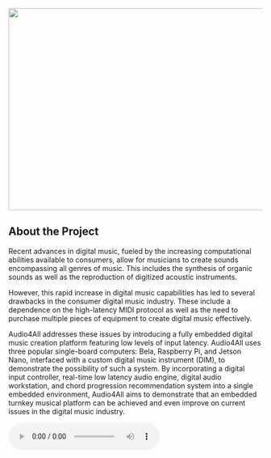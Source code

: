 <p align="center">
  <img width="800" height="400" src="https://cdn.discordapp.com/attachments/786465662640848901/832383795440648242/Audio4AllFinal.png">
</p>

## About the Project
Recent advances in digital music, fueled by the increasing computational abilities available to consumers, allow for musicians to create sounds encompassing all genres of music. This includes the synthesis of organic sounds as well as the reproduction of digitized acoustic instruments.

However, this rapid increase in digital music capabilities has led to several drawbacks in the consumer digital music industry. These include a dependence on the high-latency MIDI protocol as well as the need to purchase multiple pieces of equipment to create digital music effectively.

Audio4All addresses these issues by introducing a fully embedded digital music creation platform featuring low levels of input latency. Audio4All uses three popular single-board computers: Bela, Raspberry Pi, and Jetson Nano, interfaced with a custom digital music instrument (DIM), to demonstrate the possibility of such a system.
By incorporating a digital input controller, real-time low latency audio engine, digital audio workstation, and chord progression recommendation system into a single embedded environment, Audio4All aims to demonstrate that an embedded turnkey musical platform can be achieved and even improve on current issues in the digital music industry.

<audio controls autostart="true">
  <source src="NagChampa.mp3" type="audio/mp3">
</audio>
